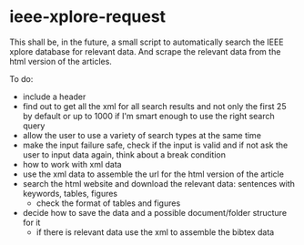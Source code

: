 # ieee-xplore-request

This shall be, in the future, a small script to automatically search the IEEE xplore database for relevant data. 
And scrape the relevant data from the html version of the articles.

To do:
- include a header
- find out to get all the xml for all search results and not only the first 25 by default or up to 1000 if I'm smart enough to use the right search query
- allow the user to use a variety of search types at the same time
- make the input failure safe, check if the input is valid and if not ask the user to input data again, think about a break condition
- how to work with xml data
- use the xml data to assemble the url for the html version of the article
- search the html website and download the relevant data: sentences with keywords, tables, figures
  - check the format of tables and figures
- decide how to save the data and a possible document/folder structure for it
  - if there is relevant data use the xml to assemble the bibtex data
